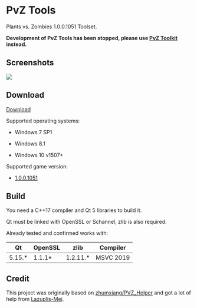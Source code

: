 
# PvZ Tools

Plants vs. Zombies 1.0.0.1051 Toolset.

**Development of PvZ Tools has been stopped, please use [PvZ Toolkit](https://github.com/lmintlcx/pvztoolkit/) instead.**

## Screenshots

![](https://github.com/lmintlcx/pvztools/raw/master/screenshots/pvztools_preview.webp)

## Download

[Download](https://pvz.lmintlcx.com/tools/)

Supported operating systems:

- Windows 7 SP1

- Windows 8.1

- Windows 10 v1507+

Supported game version:

- [1.0.0.1051](https://pvz.lmintlcx.com/download/)

## Build

You need a C++17 compiler and Qt 5 libraries to build it.

Qt must be linked with OpenSSL or Schannel, zlib is also required.

Already tested and confirmed works with:

| Qt      | OpenSSL | zlib      | Compiler  |
| ------- | ------- | --------- | --------- |
| 5.15.\* | 1.1.1\* | 1.2.11.\* | MSVC 2019 |

## Credit

This project was originally based on [zhumxiang/PVZ_Helper](https://github.com/zhumxiang/PVZ_Helper) and got a lot of help from [Lazuplis-Mei](https://github.com/Lazuplis-Mei).
